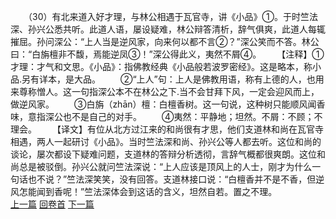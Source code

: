 　　（30）有北来道入好才理，与林公相遇于瓦官寺，讲《小品》①。于时竺法深、孙兴公悉共听。此道人语，屡设疑难，林公辩答清析，辞气俱爽，此道人每辄摧屈。孙问深公：“上人当是逆风家，向来何以都不言②？”深公笑而不答。林公曰：“白旃檀非不馥，焉能逆凤③！”深公得此义，夷然不屑④。
　　【注释】①才理：才气和文思。《小品》：指佛教经典《小品般若波罗密经》。这是略本，称小品.另有详本，是大品。
　　②“上人”句：上人是佛教用语，称有上德的人，也用来尊称憎人。这一句指深公本不在林公之下.当不会甘拜下风，一定会迎风而上，做逆风家。
　　③白旃（zhān）檀：白檀香树。这一句说，这种树只能顺风闻香味，意指深公也不是自己的对手。
　　④夷然：平静地；坦然。不屑：不顾；不理会。
　　【译文】有位从北方过江来的和尚很有才思，他们支道林和尚在瓦官寺相遇，两人一起研讨《小品》。当时竺法深和尚、孙兴公等人都去听。这位和尚的谈论，屡次都设下疑难问题，支道林的答辩分析透彻，言辞气概都很爽朗。这位和尚总是被驳倒。孙兴公就问竺法深说：“上人应该是顶风上的人士，刚才为什么一句话也不说？”竺法深笑笑，没有回答。支道林接口说：“白檀香并不是不香，但逆风怎能闻到香呢！”竺法深体会到这话的含义，坦然自若。置之不理。
<br>[上一篇](04_029) [回卷首](04_000) [下一篇](04_031)
